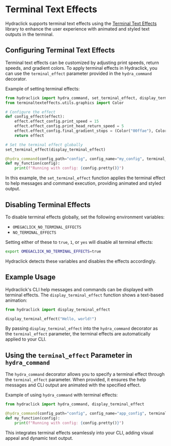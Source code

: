 # Terminal Text Effects

Hydraclick supports terminal text effects using the [Terminal Text Effects](https://chrisbuilds.github.io/terminaltexteffects/) library to enhance the user experience with animated and styled text outputs in the terminal.

## Configuring Terminal Text Effects

Terminal text effects can be customized by adjusting print speeds, return speeds, and gradient colors. To apply terminal effects in Hydraclick, you can use the `terminal_effect` parameter provided in the `hydra_command` decorator.

Example of setting terminal effects:

```python
from hydraclick import hydra_command, set_terminal_effect, display_terminal_effect
from terminaltexteffects.utils.graphics import Color

# Configure the effect
def config_effect(effect):
    effect.effect_config.print_speed = 15
    effect.effect_config.print_head_return_speed = 5
    effect.effect_config.final_gradient_stops = (Color("00ffae"), Color("00D1FF"), Color("FFFFFF"))
    return effect

# Set the terminal effect globally
set_terminal_effect(display_terminal_effect)

@hydra_command(config_path="config", config_name="my_config", terminal_effect=display_terminal_effect)
def my_function(config):
    print(f"Running with config: {config.pretty()}")
```

In this example, the `set_terminal_effect` function applies the terminal effect to help messages and command execution, providing animated and styled output.

## Disabling Terminal Effects

To disable terminal effects globally, set the following environment variables:

- `OMEGACLICK_NO_TERMINAL_EFFECTS`
- `NO_TERMINAL_EFFECTS`

Setting either of these to `true`, `1`, or `yes` will disable all terminal effects:

```bash
export OMEGACLICK_NO_TERMINAL_EFFECTS=true
```

Hydraclick detects these variables and disables the effects accordingly.

## Example Usage

Hydraclick's CLI help messages and commands can be displayed with terminal effects. The `display_terminal_effect` function shows a text-based animation:

```python
from hydraclick import display_terminal_effect

display_terminal_effect("Hello, world!")
```

By passing `display_terminal_effect` into the `hydra_command` decorator as the `terminal_effect` parameter, the terminal effects are automatically applied to your CLI.

## Using the `terminal_effect` Parameter in `hydra_command`

The `hydra_command` decorator allows you to specify a terminal effect through the `terminal_effect` parameter. When provided, it ensures the help messages and CLI output are animated with the specified effect.

Example of using `hydra_command` with terminal effects:

```python
from hydraclick import hydra_command, display_terminal_effect

@hydra_command(config_path="config", config_name="app_config", terminal_effect=display_terminal_effect)
def my_function(config):
    print(f"Running with config: {config.pretty()}")
```

This integrates terminal effects seamlessly into your CLI, adding visual appeal and dynamic text output.
